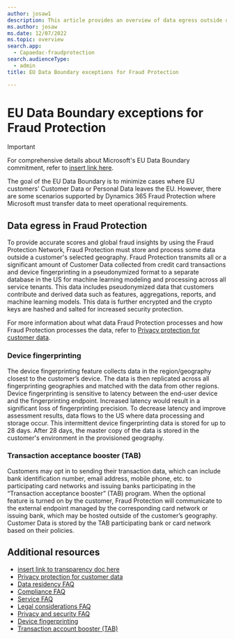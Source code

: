 ```yaml
---
author: josaw1
description: This article provides an overview of data egress outside of the European Union that occurs in Microsoft Dynamics 365 Fraud Protection.
ms.author: josaw
ms.date: 12/07/2022
ms.topic: overview
search.app: 
  - Capaedac-fraudprotection
search.audienceType:
  - admin
title: EU Data Boundary exceptions for Fraud Protection

---
```


# EU Data Boundary exceptions for Fraud Protection

> [!IMPORTANT]
> For comprehensive details about Microsoft's EU Data Boundary commitment, refer to [insert link here](https://www.microsoft.com).

The goal of the EU Data Boundary is to minimize cases where EU customers’ Customer Data or Personal Data leaves the EU. However, there are some scenarios supported by Dynamics 365 Fraud Protection where Microsoft must transfer data to meet operational requirements. 

## Data egress in Fraud Protection

To provide accurate scores and global fraud insights by using the Fraud Protection Network, Fraud Protection must store and process some data outside a customer's selected geography. Fraud Protection transmits all or a significant amount of Customer Data collected from credit card transactions and device fingerprinting in a pseudonymized format to a separate database in the US for machine learning modeling and processing across all service tenants. This data includes pseudonymized data that customers contribute and derived data such as features, aggregations, reports, and machine learning models. This data is further encrypted and the crypto keys are hashed and salted for increased security protection. 

For more information about what data Fraud Protection processes and how Fraud Protection processes the data, refer to [Privacy protection for customer data](data-processing-protection.md).

### Device fingerprinting

The device fingerprinting feature collects data in the region/geography closest to the customer’s device. The data is then replicated across all fingerprinting geographies and matched with the data from other regions. Device fingerprinting is sensitive to latency between the end-user device and the fingerprinting endpoint. Increased latency would result in a significant loss of fingerprinting precision. To decrease latency and improve assessment results, data flows to the US where data processing and storage occur. This intermittent device fingerprinting data is stored for up to 28 days. After 28 days, the master copy of the data is stored in the customer's environment in the provisioned geography.

### Transaction acceptance booster (TAB)

Customers may opt in to sending their transaction data, which can include bank identification number, email address, mobile phone, etc. to participating card networks and issuing banks participating in the “Transaction acceptance booster” (TAB) program. When the optional feature is turned on by the customer, Fraud Protection will communicate to the external endpoint managed by the corresponding card network or issuing bank, which may be hosted outside of the customer’s geography. Customer Data is stored by the TAB participating bank or card network based on their policies.


## Additional resources

- [insert link to transparency doc here](https://www.microsoft.com)
- [Privacy protection for customer data](data-processing-protection.md)
- [Data residency FAQ](faq/data-residency-gdpr-faq.md)
- [Compliance FAQ](faq/compliance-faq.md)
- [Service FAQ](faq/service-faq.md)
- [Legal considerations FAQ](faq/legal-faq.md)
- [Privacy and security FAQ](faq/privacy-security-faq.md)
- [Device fingerprinting](device-fingerprinting.md)
- [Transaction account booster (TAB)](transaction-acceptance-booster.md)


